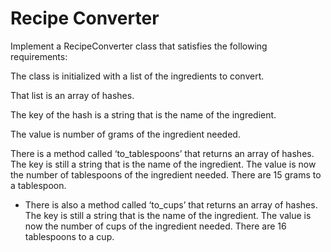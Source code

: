 # Recipe Converter

Implement a RecipeConverter class that satisfies the following requirements:

The class is initialized with a list of the ingredients to convert.

That list is an array of hashes.

The key of the hash is a string that is the name of the ingredient.

The value is number of grams of the ingredient needed.

There is a method called ‘to_tablespoons’ that returns an array of hashes.
The key is still a string that is the name of the ingredient.
The value is now the number of tablespoons of the ingredient needed.
There are 15 grams to a tablespoon.

* There is also a method called ‘to_cups’ that returns an array of hashes.
The key is still a string that is the name of the ingredient.
The value is now the number of cups of the ingredient needed.
There are 16 tablespoons to a cup.